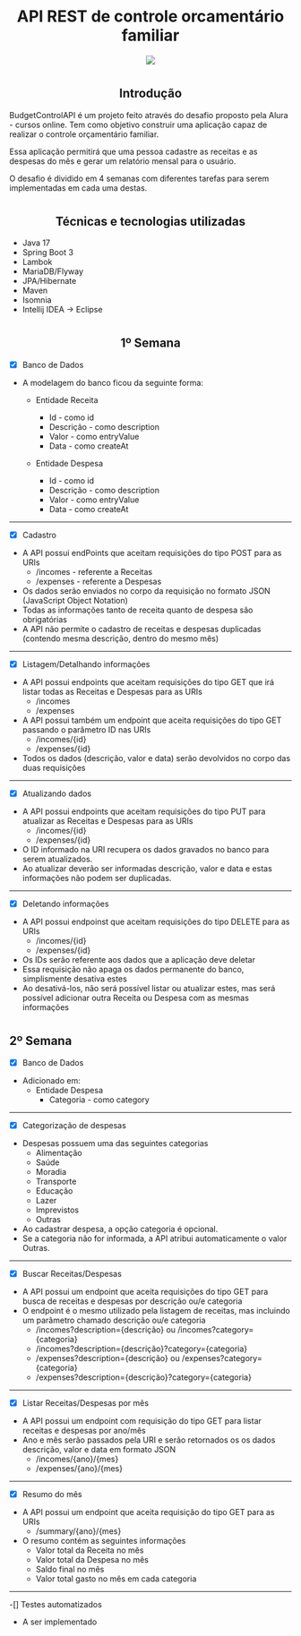 # <h1 align="center"> API REST de controle orcamentário familiar </h1>

<p align="center">
<img src="http://img.shields.io/static/v1?label=STATUS&message=EM%20DESENVOLVIMENTO&color=GREEN&style=for-the-badge"/>
</p>

# <h2 align="center"> Introdução </h2>

BudgetControlAPI é um projeto feito através do desafio proposto pela Alura - cursos online. 
Tem como objetivo construir uma aplicação capaz de realizar o controle orçamentário familiar.

Essa aplicação permitirá que uma pessoa cadastre as receitas e as despesas do mês e gerar um relatório mensal para o usuário.

O desafio é dividido em 4 semanas com diferentes tarefas para serem implementadas em cada uma destas.

# <h2 align="center"> Técnicas e tecnologias utilizadas </h2>

* Java 17
* Spring Boot 3
* Lambok
* MariaDB/Flyway
* JPA/Hibernate
* Maven
* Isomnia
* Intellij IDEA -> Eclipse

# <h2 align="center"> 1º Semana  </h2>

- [x] Banco de Dados
* A modelagem do banco ficou da seguinte forma: 
  * Entidade Receita 
    * Id - como id
    * Descrição - como description
    * Valor - como entryValue
    * Data - como createAt
  
  * Entidade Despesa
    * Id - como id
    * Descrição - como description
    * Valor - como entryValue
    * Data - como createAt

---

- [x] Cadastro
* A API possui endPoints que aceitam requisições do tipo POST para as URIs
  * /incomes - referente a Receitas
  * /expenses - referente a Despesas
* Os dados serão enviados no corpo da requisição no formato JSON (JavaScript Object Notation)
* Todas as informações tanto de receita quanto de despesa são obrigatórias
* A API não permite o cadastro de receitas e despesas duplicadas (contendo mesma descrição, dentro do mesmo mês)

---

- [x] Listagem/Detalhando informações
* A API possui endpoints que aceitam requisições do tipo GET que irá listar todas as Receitas e Despesas para as URIs
  * /incomes
  * /expenses
* A API possui também um endpoint que aceita requisições do tipo GET passando o parâmetro ID nas URIs
  * /incomes/{id}
  * /expenses/{id}
* Todos os dados (descrição, valor e data) serão devolvidos no corpo das duas requisições

---

- [x] Atualizando dados
* A API possui endpoints que aceitam requisições do tipo PUT para atualizar as Receitas e Despesas para as URIs
  * /incomes/{id}
  * /expenses/{id}
* O ID informado na URI recupera os dados gravados no banco para serem atualizados.
* Ao atualizar deverão ser informadas descrição, valor e data e estas informações não podem ser duplicadas.

---

- [x] Deletando informações
* A API possui endpoinst que aceitam requisições do tipo DELETE para as URIs
  * /incomes/{id}
  * /expenses/{id}
* Os IDs serão referente aos dados que a aplicação deve deletar
* Essa requisição não apaga os dados permanente do banco, simplismente desativa estes
* Ao desativá-los, não será possível listar ou atualizar estes, mas será possível adicionar outra Receita ou Despesa com as mesmas informações

# <h2 alignt="center"> 2º Semana </h2>

- [x] Banco de Dados
* Adicionado em:
  * Entidade Despesa
    * Categoria - como category

---

- [x] Categorização de despesas
* Despesas possuem uma das seguintes categorias
  * Alimentação
  * Saúde
  * Moradia
  * Transporte
  * Educação
  * Lazer
  * Imprevistos
  * Outras
* Ao cadastrar despesa, a opção categoria é opcional.
* Se a categoria não for informada, a API atribui automaticamente o valor Outras.

---

-[x] Buscar Receitas/Despesas
* A API possui um endpoint que aceita requisições do tipo GET para busca de receitas e despesas por descrição ou/e categoria
* O endpoint é o mesmo utilizado pela listagem de receitas, mas incluindo um parâmetro chamado descrição ou/e categoria
  * /incomes?description={descrição} ou /incomes?category={categoria}
  * /incomes?description={descrição}?category={categoria}
  * /expenses?description={descrição} ou /expenses?category={categoria}
  * /expenses?description={descrição}?category={categoria}

---

-[x] Listar Receitas/Despesas por mês
* A API possui um endpoint com requisição do tipo GET para listar receitas e despesas por ano/mês
* Ano e mês serão passados pela URI e serão retornados os os dados descrição, valor e data em formato JSON
  * /incomes/{ano}/{mes}
  * /expenses/{ano}/{mes}

---

-[x] Resumo do mês
* A API possui um endpoint que aceita requisição do tipo GET para as URIs
  * /summary/{ano}/{mes}
* O resumo contém as seguintes informações
  * Valor total da Receita no mês
  * Valor total da Despesa no mês
  * Saldo final no mês
  * Valor total gasto no mês em cada categoria 

--- 

-[] Testes automatizados
* A ser implementado
